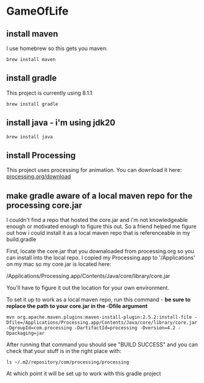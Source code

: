 # GameOfLife

## install maven 
I use homebrew so this gets you maven:

<pre><code>brew install maven
</code></pre>

## install gradle
This project is currently using 8.1.1

<pre><code>brew install gradle
</code></pre>

## install java - i'm using jdk20
<pre><code>brew install java
</code></pre>

## install Processing

This project uses processing for animation.  You can download it here: [processing.org/download](https://processing.org/download)

## make gradle aware of a local maven repo for the processing core.jar
I couldn't find a repo that hosted the core.jar and i'm not knowledgeable enough or motivated enough to figure this out.  So a friend helped me figure out how i could install it as a local maven repo that is referenceable in my build.gradle

First, locate the core.jar that you downaloaded from processing.org so you can install into the local repo.  I copied my Processing.app to '/Applications' on my mac so my core.jar is located here:

/Applications/Processing.app/Contents/Java/core/library/core.jar

You'll have to figure it out the location for your own environment.

To set it up to work as a local maven repo, run this command - **be sure to replace the path to your core.jar in the -Dfile argument** 

<pre><code>mvn org.apache.maven.plugins:maven-install-plugin:2.5.2:install-file -Dfile=/Applications/Processing.app/Contents/Java/core/library/core.jar -DgroupId=com.processing -DartifactId=processing -Dversion=4.2 -Dpackaging=jar
</code></pre>

After running that command you should see "BUILD SUCCESS" and you can check that your stuff is in the right place with: 

<pre><code>ls ~/.m2/repository/com/processing/processing
</code></pre>

At which point it will be set up to work with this gradle project
